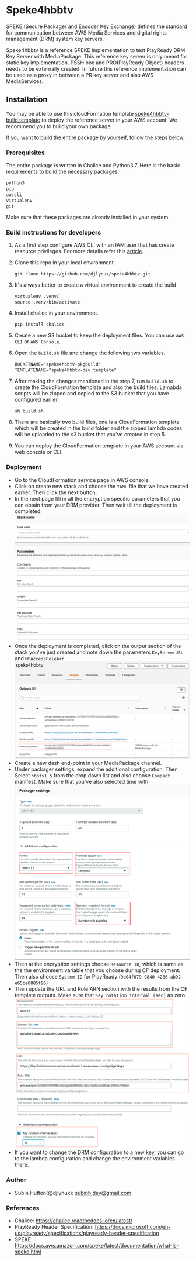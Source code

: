 # Speke4hbbtv
SPEKE (Secure Packager and Encoder Key Exchange) defines the standard for communication between AWS Media Services and digital rights management (DRM) system key servers. 

Speke4hbbtv is a reference SPEKE implementation to test PlayReady DRM Key Server with MediaPackage. This reference key server is only meant for static key implementation. PSSH box and PRO(PlayReady Object) headers needs to be externally created. In future this reference implementation can be used as a proxy in between a PR key server and also AWS MediaServices.

## Installation

You may be able to use this cloudFormation template [speke4hbbtv-build.template](build/speke4hbbtv-build.template) to deploy the reference server in your AWS account. We recommend you to build your own package.

If you want to build the entire package by yourself, follow the steps below.

### Prerequisites

The entire package is written in Chalice and Python3.7. Here is the basic requirements to build the necessary packages. 

```
python3
pip
awscli
virtualenv
git
```

Make sure that these packages are already installed in your system.

### Build instructions for developers

1. As a first step configure AWS CLI with an IAM user that has create resource privileges. For more details refer this [article](https://docs.aws.amazon.com/cli/latest/userguide/cli-chap-configure.html).
2. Clone this repo in your local environment.
   
   ``` 
   git clone https://github.com/djlynux/speke4hbbtv.git
   ```
3. It's always better to create a virtual environment to create the build
   
   ``` 
   virtualenv .venv/
   source .venv/bin/activate
   ```
4. Install chalice in your environment.
   
   ``` 
   pip install chalice 
   ```
5. Create a new S3 bucket to keep the deployment files. You can use `AWS CLI` or `AWS Console`.
6. Open the `build.sh` file and change the following two variables.
   ```
   BUCKETNAME="speke4hbbtv-pkgbuild"
   TEMPLATENAME="speke4hbbtv-dev.template"
   ```
7. After making the changes mentioned in the step 7, run `build.sh` to create the CloudFormation template and also the build files. Lamabda scripts will be zipped and copied to the S3 bucket that you have configured earlier.
   ```
   sh build.sh
   ```
8. There are basically two build files, one is a CloudFormation template which will be created in the build folder and the zipped lambda codes will be uploaded to the s3 bucket that you've created in step 5.
9. You can deploy the CloudFormation template in your AWS account via web console or CLI.

### Deployment
* Go to the CloudFormation service page in AWS console.
* Click on create new stack and choose the `YAML` file that we have created earlier. Then click the next button.
* In the next page fill in all the encryption specific parameters that you can obtain from your DRM provider. Then wait till the deployment is completed.
![cfui1](docs/images/cfui1.png)
* Once the deployment is completed, click on the output section of the stack you've just created and note down the parameters `KeyServerURL` and `MPAccessRoleArn`
![cfui2](docs/images/cfui2.png)
* Create a new dash end-point in your MediaPackage channel.
* Under packager settings, expand the additional configuration. Then Select `hbbtv1.5` from the drop down list and also choose `Compact` manifest. Make sure that you've also selected time with
![mp1](docs/images/mp1.png)
* Then at the encryption settings choose `Resource ID`, which is same as the the environment variable that you choose during CF deployment. Then also choose `System ID` for PlayReady (`9a04f079-9840-4286-ab92-e65be0885f95`)
*  Then update the URL and Role ARN section with the results from the CF template outputs. Make sure that `Key rotation interval (sec)` as zero.
![mp2](docs/images/mp2.png)
* If you want to change the DRM configuration to a new key, you can go to the lambda configuration and change the environment variables there.
### Author
* Subin Hutton(@djlynux): subinh.dev@gmail.com

### References

* Chalice: https://chalice.readthedocs.io/en/latest/
* PlayReady Header Specification: https://docs.microsoft.com/en-us/playready/specifications/playready-header-specification
* SPEKE: https://docs.aws.amazon.com/speke/latest/documentation/what-is-speke.html




